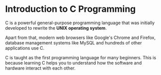 <h1>Introduction to C Programming</h1>

<p>C is a powerful general-purpose programming language that was initially developed to rewrite the <b>UNIX operating system</b>.</p>

<p>Apart from that, modern web browsers like Google's Chrome and Firefox, database management systems like MySQL and hundreds of other applications use C.</p>

<p>C is taught as the first programming language for many beginners. This is because learning C helps you to understand how the software and hardware interact with each other.</p>
